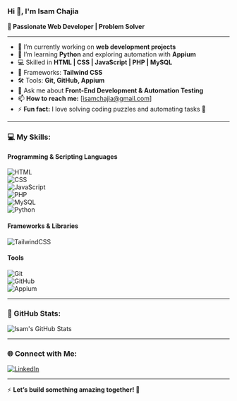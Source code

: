 ### Hi 👋, I'm Isam Chajia  
**🌟 Passionate Web Developer | Problem Solver**  

---

- 🔭 I’m currently working on **web development projects**  
- 🌱 I’m learning **Python** and exploring automation with **Appium**  
- 💻 Skilled in **HTML | CSS | JavaScript | PHP | MySQL**  
- 🚀 Frameworks: **Tailwind CSS**  
- 🛠️ Tools: **Git, GitHub, Appium**  
- 💬 Ask me about **Front-End Development & Automation Testing**  
- 📫 **How to reach me:** [isamchajia@gmail.com]  
- ⚡ **Fun fact:** I love solving coding puzzles and automating tasks 🧩  

---

### 💻 My Skills:  
#### Programming & Scripting Languages  
![HTML](https://img.shields.io/badge/HTML-E34F26?style=flat&logo=html5&logoColor=white)  
![CSS](https://img.shields.io/badge/CSS-1572B6?style=flat&logo=css3&logoColor=white)  
![JavaScript](https://img.shields.io/badge/JavaScript-323330?style=flat&logo=javascript&logoColor=F7DF1E)  
![PHP](https://img.shields.io/badge/PHP-777BB4?style=flat&logo=php&logoColor=white)  
![MySQL](https://img.shields.io/badge/MySQL-00000F?style=flat&logo=mysql&logoColor=white)  
![Python](https://img.shields.io/badge/Python-3776AB?style=flat&logo=python&logoColor=white)  

#### Frameworks & Libraries  
![TailwindCSS](https://img.shields.io/badge/TailwindCSS-06B6D4?style=flat&logo=tailwindcss&logoColor=white)  

#### Tools  
![Git](https://img.shields.io/badge/Git-F05032?style=flat&logo=git&logoColor=white)  
![GitHub](https://img.shields.io/badge/GitHub-181717?style=flat&logo=github&logoColor=white)  
![Appium](https://img.shields.io/badge/Appium-3C3C3D?style=flat&logo=appium&logoColor=white)  

---

### 🌟 GitHub Stats:  
![Isam's GitHub Stats](https://github-readme-stats.vercel.app/api?username=isamch&show_icons=true&theme=radical)  

---

### 🌐 Connect with Me:  
[![LinkedIn](https://img.shields.io/badge/LinkedIn-0077B5?style=flat&logo=linkedin&logoColor=white)](https://www.linkedin.com/in/isamchajia/)  

---

⚡ **Let’s build something amazing together! 🚀**  
